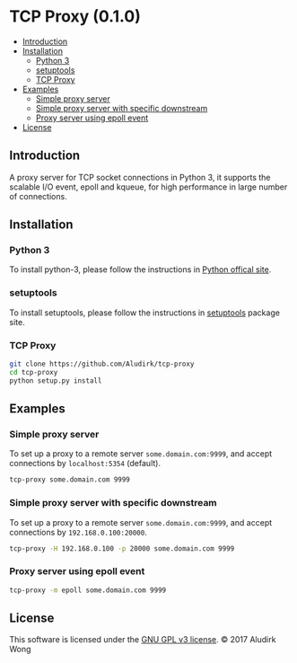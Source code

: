 # TCP Proxy (0.1.0)

- [Introduction](#introduction)
- [Installation](#installation)
  - [Python 3](#python-3)
  - [setuptools](#setuptools)
  - [TCP Proxy](#tcp-proxy)
- [Examples](#examples)
  - [Simple proxy server](#simple-proxy-server)
  - [Simple proxy server with specific downstream](#simple-proxy-server-with-specific-downstream)
  - [Proxy server using epoll event](#proxy-server-using-epoll-event)
- [License](#license)

## Introduction

A proxy server for TCP socket connections in Python 3, it supports the scalable I/O event, epoll and kqueue, for high performance in large number of connections.

## Installation

### Python 3

To install python-3, please follow the instructions in [Python offical site](https://www.python.org/downloads/).

### setuptools

To install setuptools, please follow the instructions in [setuptools](http://pypi.python.org/pypi/setuptools) package site.

### TCP Proxy

```bash
git clone https://github.com/Aludirk/tcp-proxy
cd tcp-proxy
python setup.py install
```

## Examples

### Simple proxy server

To set up a proxy to a remote server `some.domain.com:9999`, and accept connections by `localhost:5354` (default).

```bash
tcp-proxy some.domain.com 9999
```

### Simple proxy server with specific downstream

To set up a proxy to a remote server `some.domain.com:9999`, and accept connections by `192.168.0.100:20000`.

```bash
tcp-proxy -H 192.168.0.100 -p 20000 some.domain.com 9999
```

### Proxy server using epoll event

```bash
tcp-proxy -m epoll some.domain.com 9999
```

## License

This software is licensed under the [GNU GPL v3 license](https://www.gnu.org/copyleft/gpl.html). © 2017 Aludirk Wong
